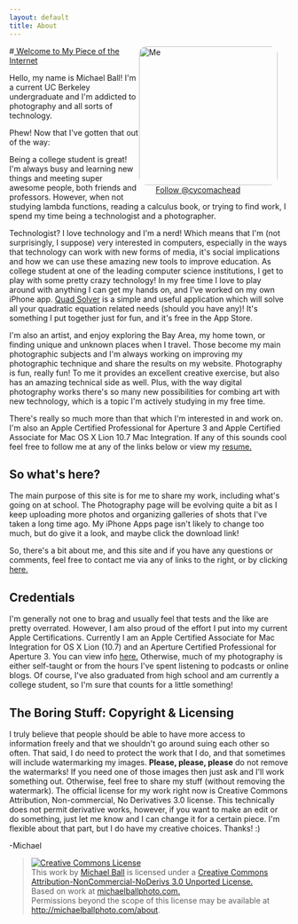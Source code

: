 ```yaml
---
layout: default
title: About
---
```


<div style="postion: relative; float: right">
    <img align="center" alt="Me" height="250" width="250"
        style="border-radius: 14px;"
        src="/Website/images/profile.jpg" />
    <div style="position: relative; float: bottom; align:center;
        padding-left: 30px; width: 240px">
        <a href="https://twitter.com/cycomachead" class="twitter-follow-button"
         data-show-count="true">Follow @cycomachead</a>
        <script>!function(d,s,id){var js,fjs=d.getElementsByTagName(s)[0];if(!d.getElementById(id)){js=d.createElement(s);js.id=id;js.src="//platform.twitter.com/widgets.js";fjs.parentNode.insertBefore(js,fjs);}}(document,"script","twitter-wjs");
        </script>
    </div>
</div>

#[ Welcome to My Piece of the Internet](/Website/about)

Hello, my name is Michael Ball! I'm a current UC Berkeley undergraduate and
 I'm addicted to photography and all sorts of technology.

Phew! Now that I've gotten that out of the way:

Being a college student is great! I'm always busy and learning new things and meeting super awesome people, both friends and professors. However, when not studying lambda functions, reading a calculus book, or trying to find work, I spend my time being a technologist and a photographer.

Technologist? I love technology and I'm a nerd! Which means that I'm (not surprisingly, I suppose) very interested in computers, especially in the ways that technology can work with new forms of media, it's social implications and how we can use these amazing new tools to improve education. As college student at one of the leading computer science institutions, I get to play with some pretty crazy technology! In my free time I love to play around with anything I can get my hands on, and I've worked on my own iPhone app. [Quad Solver](/ios) is a simple and useful application which will solve all your quadratic equation related needs (should you have any)! It's something I put together just for fun, and it's free in the App Store.

I'm also an artist, and enjoy exploring the Bay Area, my home town, or finding unique and unknown places when I travel. Those become my main photographic subjects and I'm always working on improving my photographic technique and share the results on my website. Photography is fun, really fun! To me it provides an excellent creative exercise, but also has an amazing technical side as well. Plus, with the way digital photography works there's so many new possibilities for combing art with new technology, which is a topic I'm actively studying in my free time.

There's really so much more than that which I'm interested in and work on. I'm also an Apple Certified Professional for Aperture 3 and Apple Certified Associate for Mac OS X Lion 10.7 Mac Integration. If any of this sounds cool feel free to follow me at any of the links below or view my  [resume.](/Website/Resume.pdf)

## So what's here? ##

The main purpose of this site is for me to share my work, including what's going on at school. The Photography page will be evolving quite a bit as I keep uploading more photos and organizing galleries of shots that I've taken a long time ago. My iPhone Apps page isn't likely to change too much, but do give it a look, and maybe click the download link!

So, there's a bit about me, and this site and if you have any questions or comments, feel free to contact me via any of links to the right, or by clicking [here.](mailto:cycomachead@gmail.com)

## Credentials ##

I'm generally not one to brag and usually feel that tests and the like are pretty overrated. However, I am also proud of the effort I put into my current Apple Certifications. Currently I am an Apple Certified Associate for Mac Integration for OS X Lion (10.7) and an Aperture Certified Professional for Aperture 3. You can view info [here.](https://i7lp.integral7.com/durango/do/pr/prSearchResultDetail?ownername=apple&amp;D036E966675C40A4F2781F98BD661AB9=CEE0AC17FEDDBD04288234D8664D14B8&amp;usertype=candidate&amp;3D6CBF60ADAE3C6C0D8E570165AD529C=E9CD144372EB7BC9FE6E91C3684C043C&amp;basechannel=apple&amp;channel=apple) Otherwise, much of my photography is either self-taught or from the hours I've spent listening to podcasts or online blogs. Of course, I've also graduated from high school and am currently a college student, so I'm sure that counts for a little something!

## The Boring Stuff: Copyright &amp; Licensing ##

I truly believe that people should be able to have more access to information freely and that we shouldn't go around suing each other so often. That said, I do need to protect the work that I do, and that sometimes will include watermarking my images. **Please, please, please** do not remove the watermarks! If you need one of those images then just ask and I'll work something out. Otherwise, feel free to share my stuff (without removing the watermark). The official license for my work right now is Creative Commons Attribution, Non-commercial, No Derivatives 3.0 license. This technically does not permit derivative works, however, if you want to make an edit or do something, just let me know and I can change it for a certain piece. I'm flexible about that part, but I do have my creative choices. Thanks! :)

-Michael

<blockquote>
    <a href="http://creativecommons.org/licenses/by-nc-nd/3.0/" rel="license"><img alt="Creative Commons License" src="http://i.creativecommons.org/l/by-nc-nd/3.0/88x31.png" /></a>
    <br />This <span>work</span> by <a href="http://michaelballphoto.com" rel="cc:attributionURL">Michael Ball</a>&nbsp;is licensed under a <a href="http://creativecommons.org/licenses/by-nc-nd/3.0/" rel="license">Creative Commons Attribution-NonCommercial-NoDerivs 3.0 Unported License.</a>
    <br />Based on work at <a href="http://michaelballphoto.com" rel="dct:source">michaelballphoto.com.</a>
    <br />Permissions beyond the scope of this license may be available at <a href="http://michaelballphoto.com" rel="cc:morePermissions">http://michaelballphoto.com/about</a>.
</blockquote>
